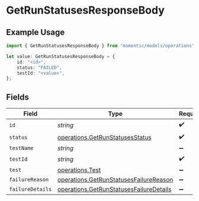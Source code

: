# GetRunStatusesResponseBody

## Example Usage

```typescript
import { GetRunStatusesResponseBody } from "momentic/models/operations";

let value: GetRunStatusesResponseBody = {
    id: "<id>",
    status: "FAILED",
    testId: "<value>",
};
```

## Fields

| Field                                                                                              | Type                                                                                               | Required                                                                                           | Description                                                                                        |
| -------------------------------------------------------------------------------------------------- | -------------------------------------------------------------------------------------------------- | -------------------------------------------------------------------------------------------------- | -------------------------------------------------------------------------------------------------- |
| `id`                                                                                               | *string*                                                                                           | :heavy_check_mark:                                                                                 | N/A                                                                                                |
| `status`                                                                                           | [operations.GetRunStatusesStatus](../../models/operations/getrunstatusesstatus.md)                 | :heavy_check_mark:                                                                                 | N/A                                                                                                |
| `testName`                                                                                         | *string*                                                                                           | :heavy_minus_sign:                                                                                 | N/A                                                                                                |
| `testId`                                                                                           | *string*                                                                                           | :heavy_check_mark:                                                                                 | N/A                                                                                                |
| `test`                                                                                             | [operations.Test](../../models/operations/test.md)                                                 | :heavy_minus_sign:                                                                                 | N/A                                                                                                |
| `failureReason`                                                                                    | [operations.GetRunStatusesFailureReason](../../models/operations/getrunstatusesfailurereason.md)   | :heavy_minus_sign:                                                                                 | N/A                                                                                                |
| `failureDetails`                                                                                   | [operations.GetRunStatusesFailureDetails](../../models/operations/getrunstatusesfailuredetails.md) | :heavy_minus_sign:                                                                                 | N/A                                                                                                |